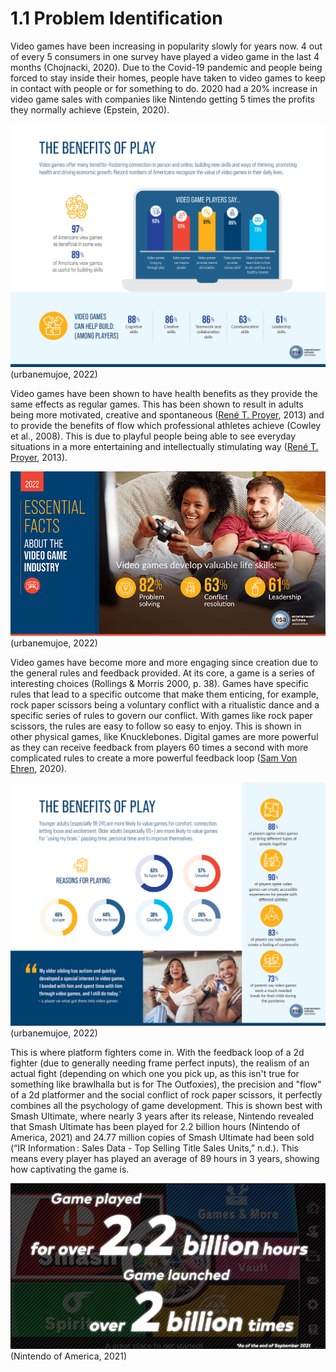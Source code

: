 # 1.1 Problem Identification

Video games have been increasing in popularity slowly for years now. 4 out of every 5 consumers in one survey have played a video game in the last 4 months (Chojnacki, 2020). Due to the Covid-19 pandemic and people being forced to stay inside their homes, people have taken to video games to keep in contact with people or for something to do. 2020 had a 20% increase in video game sales with companies like Nintendo getting 5 times the profits they normally achieve (Epstein, 2020).

![](<../.gitbook/assets/image (5).png>)\
(urbanemujoe, 2022)

Video games have been shown to have health benefits as they provide the same effects as regular games. This has been shown to result in adults being more motivated, creative and spontaneous ([René T. Proyer](https://www.semanticscholar.org/paper/The-well-being-of-playful-adults:-Adult-subjective-Proyer/d62a0f9f0068004a9ccb3a4b851bde37eac4e6a5?p2df), 2013) and to provide the benefits of flow which professional athletes achieve (Cowley et al., 2008). This is due to playful people being able to see everyday situations in a more entertaining and intellectually stimulating way ([René T. Proyer](https://www.semanticscholar.org/paper/The-well-being-of-playful-adults%3A-Adult-subjective-Proyer/d62a0f9f0068004a9ccb3a4b851bde37eac4e6a5?p2df), 2013).&#x20;

![](<../.gitbook/assets/image (1).png>)\
(urbanemujoe, 2022)

Video games have become more and more engaging since creation due to the general rules and feedback provided. At its core, a game is a series of interesting choices (Rollings & Morris 2000, p. 38). Games have specific rules that lead to a specific outcome that make them enticing, for example, rock paper scissors being a voluntary conflict with a ritualistic dance and a specific series of rules to govern our conflict. With games like rock paper scissors, the rules are easy to follow so easy to enjoy. This is shown in other physical games, like Knucklebones. Digital games are more powerful as they can receive feedback from players 60 times a second with more complicated rules to create a more powerful feedback loop ([Sam Von Ehren](https://www.nytimes.com/2020/06/11/style/why-people-love-games.html), 2020).&#x20;

![](<../.gitbook/assets/image (3).png>)\
(urbanemujoe, 2022)

This is where platform fighters come in. With the feedback loop of a 2d fighter (due to generally needing frame perfect inputs), the realism of an actual fight (depending on which one you pick up, as this isn't true for something like brawlhalla but is for The Outfoxies), the precision and "flow" of a 2d platformer and the social conflict of rock paper scissors, it perfectly combines all the psychology of game development. This is shown best with Smash Ultimate, where nearly 3 years after its release, Nintendo revealed that Smash Ultimate has been played for 2.2 billion hours (Nintendo of America, 2021) and 24.77 million copies of Smash Ultimate had been sold (“IR Information : Sales Data - Top Selling Title Sales Units,” n.d.). This means every player has played an average of 89 hours in 3 years, showing how captivating the game is.

![](<../.gitbook/assets/image (4).png>)\
(Nintendo of America, 2021)
